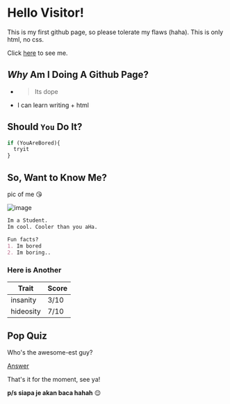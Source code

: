 # Hello Visitor!

This is my first github page, so please tolerate my flaws (haha). This is only html, no css.

Click [here](https://www.youtube.com/watch?v=dQw4w9WgXcQ) to see me.

## *Why* Am I Doing A Github Page?

- > Its dope
- I can learn writing + html

## Should `You` Do It?

```javascript
if (YouAreBored){
  tryit
}
```

## So, Want to Know Me?

pic of me :kissing_heart:

![image](https://upload.wikimedia.org/wikipedia/commons/thumb/0/08/South_Shetland-2016-Deception_Island%E2%80%93Chinstrap_penguin_%28Pygoscelis_antarctica%29_04.jpg/800px-South_Shetland-2016-Deception_Island%E2%80%93Chinstrap_penguin_%28Pygoscelis_antarctica%29_04.jpg)

```markdown
Im a Student.
Im cool. Cooler than you aHa.

Fun facts?
1. Im bored
2. Im boring..

```
### Here is Another

Trait | Score
------|------
insanity | 3/10
hideosity | 7/10

## Pop Quiz

Who's the awesome-est guy?

[Answer](https://image.freepik.com/free-photo/smiling-handsome-business-man-pointing-you_1262-5655.jpg)

That's it for the moment, see ya!

**p/s siapa je akan baca hahah** :relieved:
